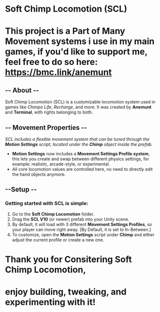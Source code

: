 # Soft Chimp Locomotion (SCL)

# This project is a Part of Many Movement systems i use in my main games, if you'd like to support me, feel free to do so here: https://bmc.link/anemunt

## -- About --
Soft Chimp Locomotion (SCL) is a customizable locomotion system used in games like *Chimps Life*, *Recharge*, and more.
It was created by **Anemunt** and **Terminal**, with rights belonging to both.

## -- Movement Properties --
*SCL includes a flexible movement system that can be tuned through the **Motion Settings** script, located under the **Chimp** object inside the prefab.*

* **Motion Settings** now includes a **Movement Settings Profile system**,
  this lets you create and swap between different physics settings, for example: realistic, arcade-style, or experimental.
* All core locomotion values are controlled here, no need to directly edit the hand objects anymore.

## --Setup --
### Getting started with SCL is simple:
1. Go to the **Soft Chimp Locomotion** folder.
2. Drag the **SCL V10** (or newer) prefab into your Unity scene.
3. By default, it will load with 3 different **Movement Settings Profiles**, so your player can move right away.
   [By Default, it is set to In-Between.]
5. To customize, open the **Motion Settings** script under **Chimp** and either adjust the current profile or create a new one.

# Thank you for Consitering Soft Chimp Locomotion,
# enjoy building, tweaking, and experimenting with it!
